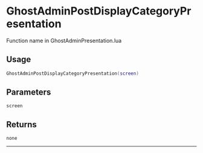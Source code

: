 # GhostAdminPostDisplayCategoryPresentation
Function name in GhostAdminPresentation.lua
## Usage
```lua
GhostAdminPostDisplayCategoryPresentation(screen)
```
## Parameters
`screen`
## Returns
`none`

---
